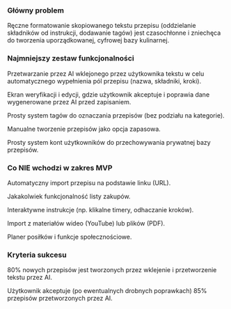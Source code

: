 ### Główny problem

Ręczne formatowanie skopiowanego tekstu przepisu (oddzielanie składników od instrukcji, dodawanie tagów) jest czasochłonne i zniechęca do tworzenia uporządkowanej, cyfrowej bazy kulinarnej.

### Najmniejszy zestaw funkcjonalności

Przetwarzanie przez AI wklejonego przez użytkownika tekstu w celu automatycznego wypełnienia pól przepisu (nazwa, składniki, kroki).

Ekran weryfikacji i edycji, gdzie użytkownik akceptuje i poprawia dane wygenerowane przez AI przed zapisaniem.

Prosty system tagów do oznaczania przepisów (bez podziału na kategorie).

Manualne tworzenie przepisów jako opcja zapasowa.

Prosty system kont użytkowników do przechowywania prywatnej bazy przepisów.

### Co NIE wchodzi w zakres MVP

Automatyczny import przepisu na podstawie linku (URL).

Jakakolwiek funkcjonalność listy zakupów.

Interaktywne instrukcje (np. klikalne timery, odhaczanie kroków).

Import z materiałów wideo (YouTube) lub plików (PDF).

Planer posiłków i funkcje społecznościowe.

### Kryteria sukcesu

80% nowych przepisów jest tworzonych przez wklejenie i przetworzenie tekstu przez AI.

Użytkownik akceptuje (po ewentualnych drobnych poprawkach) 85% przepisów przetworzonych przez AI.

